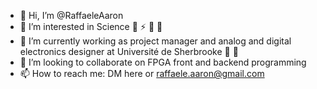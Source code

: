 - 👋 Hi, I’m @RaffaeleAaron
- 👀 I’m interested in Science 🔭 ⚡️ 🔬 🧲
- 🌱 I’m currently working as project manager and analog and digital electronics designer at Université de Sherbrooke 👾 🤖
- 💞️ I’m looking to collaborate on FPGA front and backend programming
- 📫 How to reach me: DM here or raffaele.aaron@gmail.com
